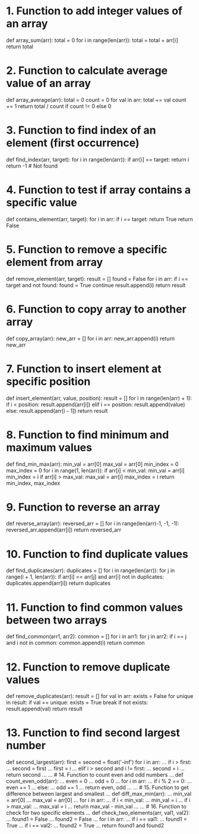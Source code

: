 # 1. Function to add integer values of an array
def array_sum(arr):
    total = 0
    for i in range(len(arr)):
        total = total + arr[i]
    return total

# 2. Function to calculate average value of an array
def array_average(arr):
    total = 0
    count = 0
    for val in arr:
        total += val
        count += 1
    return total / count if count != 0 else 0

# 3. Function to find index of an element (first occurrence)
def find_index(arr, target):
    for i in range(len(arr)):
        if arr[i] == target:
            return i
    return -1  # Not found

# 4. Function to test if array contains a specific value
def contains_element(arr, target):
    for i in arr:
        if i == target:
            return True
    return False

# 5. Function to remove a specific element from array
def remove_element(arr, target):
    result = []
    found = False
    for i in arr:
        if i == target and not found:
            found = True
            continue
        result.append(i)
    return result

# 6. Function to copy array to another array
def copy_array(arr):
    new_arr = []
    for i in arr:
        new_arr.append(i)
    return new_arr

# 7. Function to insert element at specific position
def insert_element(arr, value, position):
    result = []
    for i in range(len(arr) + 1):
        if i < position:
            result.append(arr[i])
        elif i == position:
            result.append(value)
        else:
            result.append(arr[i - 1])
    return result

# 8. Function to find minimum and maximum values
def find_min_max(arr):
    min_val = arr[0]
    max_val = arr[0]
    min_index = 0
    max_index = 0
    for i in range(1, len(arr)):
        if arr[i] < min_val:
            min_val = arr[i]
            min_index = i
        if arr[i] > max_val:
            max_val = arr[i]
            max_index = i
    return min_index, max_index

# 9. Function to reverse an array
def reverse_array(arr):
    reversed_arr = []
    for i in range(len(arr)-1, -1, -1):
        reversed_arr.append(arr[i])
    return reversed_arr

# 10. Function to find duplicate values
def find_duplicates(arr):
    duplicates = []
    for i in range(len(arr)):
        for j in range(i + 1, len(arr)):
            if arr[i] == arr[j] and arr[i] not in duplicates:
                duplicates.append(arr[i])
    return duplicates

# 11. Function to find common values between two arrays
def find_common(arr1, arr2):
    common = []
    for i in arr1:
        for j in arr2:
            if i == j and i not in common:
                common.append(i)
    return common

# 12. Function to remove duplicate values
def remove_duplicates(arr):
    result = []
    for val in arr:
        exists = False
        for unique in result:
            if val == unique:
                exists = True
                break
        if not exists:
            result.append(val)
    return result

# 13. Function to find second largest number
def second_largest(arr):
    first = second = float('-inf')
    for i in arr:
...         if i > first:
...             second = first
...             first = i
...         elif i > second and i != first:
...             second = i
...     return second
... 
... # 14. Function to count even and odd numbers
... def count_even_odd(arr):
...     even = 0
...     odd = 0
...     for i in arr:
...         if i % 2 == 0:
...             even += 1
...         else:
...             odd += 1
...     return even, odd
... 
... # 15. Function to get difference between largest and smallest
... def diff_max_min(arr):
...     min_val = arr[0]
...     max_val = arr[0]
...     for i in arr:
...         if i < min_val:
...             min_val = i
...         if i > max_val:
...             max_val = i
...     return max_val - min_val
... 
... # 16. Function to check for two specific elements
... def check_two_elements(arr, val1, val2):
...     found1 = False
...     found2 = False
...     for i in arr:
...         if i == val1:
...             found1 = True
...         if i == val2:
...             found2 = True
...     return found1 and found2
